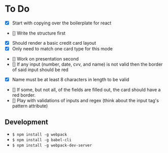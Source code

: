 # To Do
- [x] Start with copying over the boilerplate for react
- [] Write the structure first
 - [x] Should render a basic credit card layout
 - [x] Only need to match one card type for this mode
- [] Work on presentation second
 - [] If any input (number, date, cvv, and name) is not valid then the border of said input should be red
 - [x] Name must be at least 8 characters in length to be valid
 - [] If some, but not all, of the fields are filled out, the card should have a red border.
- [] Play with validations of inputs and regex (think about the input tag's pattern attribute)


## Development
  - `$ npm install -g webpack`
  - `$ npm install -g babel-cli`
  - `$ npm install -g webpack-dev-server`
